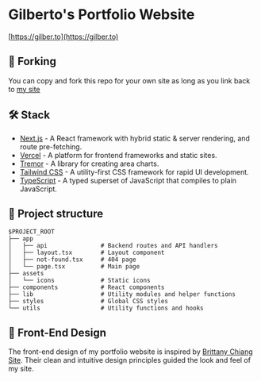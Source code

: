 # Gilberto's Portfolio Website

[https://gilber.to](https://gilber.to)

## 🔄 Forking

You can copy and fork this repo for your own site as long as you link back to [my site](https://gilber.to)

## 🛠 Stack

- [Next.js](https://nextjs.org/) - A React framework with hybrid static & server rendering, and route pre-fetching.
- [Vercel](https://vercel.com/) - A platform for frontend frameworks and static sites.
- [Tremor](https://www.tremor.so/) - A library for creating area charts.
- [Tailwind CSS](https://tailwindcss.com/) - A utility-first CSS framework for rapid UI development.
- [TypeScript](https://www.typescriptlang.org/) - A typed superset of JavaScript that compiles to plain JavaScript.

## 📁 Project structure

```
$PROJECT_ROOT
├── app
│   ├── api               # Backend routes and API handlers
│   ├── layout.tsx        # Layout component
│   ├── not-found.tsx     # 404 page
│   └── page.tsx          # Main page
├── assets
│   └── icons             # Static icons
├── components            # React components
├── lib                   # Utility modules and helper functions
├── styles                # Global CSS styles
└── utils                 # Utility functions and hooks
```

## 🎨 Front-End Design
The front-end design of my portfolio website is inspired by [Brittany Chiang Site](https://brittanychiang.com/). Their clean and intuitive design principles guided the look and feel of my site.